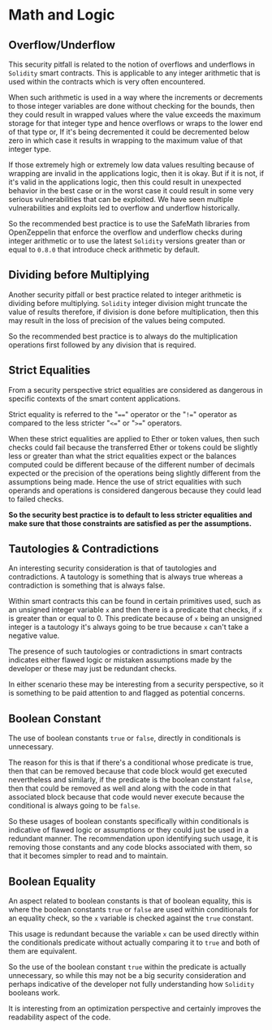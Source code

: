 # Math and Logic

## Overflow/Underflow

This security pitfall is related to the notion of overflows and underflows in `Solidity` smart contracts. This is applicable to any integer arithmetic that is used within the contracts which is very often encountered. 

When such arithmetic is used in a way where the increments or decrements to those integer variables are done without checking for the bounds, then they could result in wrapped values where the value exceeds the maximum storage for that integer type and hence overflows or wraps to the lower end of that type or, If it's being decremented it could be decremented below zero in which case it results in wrapping to the maximum value of that integer type.

If those extremely high or extremely low data values resulting because of wrapping are invalid in the applications logic, then it is okay. But if it is not, if it's valid in the applications logic, then this could result in unexpected behavior in the best case or in the worst case it could result in some very serious vulnerabilities that can be exploited. We have seen multiple vulnerabilities and exploits led to overflow and underflow historically.

So the recommended best practice is to use the SafeMath libraries from OpenZeppelin that enforce the overflow and underflow checks during integer arithmetic or to use the latest `Solidity` versions greater than or equal to `0.8.0` that introduce check arithmetic by default.

## Dividing before Multiplying

Another security pitfall or best practice related to integer arithmetic is dividing before multiplying. `Solidity` integer division might truncate the value of results therefore, if division is done before multiplication, then this may result in the loss of precision of the values being computed.

So the recommended best practice is to always do the multiplication operations first followed by any division that is required.

## Strict Equalities

From a security perspective strict equalities are considered as dangerous in specific contexts of the smart content applications. 

Strict equality is referred to the "`==`" operator or the "`!=`" operator as compared to the less stricter "`<=`" or "`>=`" operators.

When these strict equalities are applied to Ether or token values, then such checks could fail because the transferred Ether or tokens could be slightly less or greater than what the strict equalities expect or the balances computed could be different because of the different number of decimals expected or the precision of the operations being slightly different from the assumptions being made. Hence the use of strict equalities with such operands and operations is considered dangerous because they could lead to failed checks.

**So the security best practice is to default to less stricter equalities and make sure that those constraints are satisfied as per the assumptions.**

## Tautologies & Contradictions

An interesting security consideration is that of tautologies and contradictions. A tautology is something that is always true whereas a contradiction is something that is always false.

Within smart contracts this can be found in certain primitives used, such as an unsigned integer variable `x` and then there is a predicate that checks, if `x` is greater than or equal to 0. This predicate because of `x` being an unsigned integer is a tautology it's always going to be true because `x` can't take a negative value.

The presence of such tautologies or contradictions in smart contracts indicates either flawed logic or mistaken assumptions made by the developer or these may just be redundant checks.

In either scenario these may be interesting from a security perspective, so it is something to be paid attention to and flagged as potential concerns.

## Boolean Constant

The use of boolean constants `true` or `false`, directly in conditionals is unnecessary.

The reason for this is that if there's a conditional whose predicate is true, then that can be removed because that code block would get executed nevertheless and similarly, if the predicate is the boolean constant `false`, then that could be removed as well and along with the code in that associated block because that code would never execute because the conditional is always going to be `false`.

So these usages of boolean constants specifically within conditionals is indicative of flawed logic or assumptions or they could just be used in a redundant manner. The recommendation upon identifying such usage, it is removing those constants and any code blocks associated with them, so that it becomes simpler to read and to maintain.

## Boolean Equality

An aspect related to boolean constants is that of boolean equality, this is where the boolean constants `true` or `false` are used within conditionals for an equality check, so the `x` variable is checked against the `true` constant.

This usage is redundant because the variable `x` can be used directly within the conditionals predicate without actually comparing it to `true` and both of them are equivalent.

So the use of the boolean constant `true` within the predicate is actually unnecessary, so while this may not be a big security consideration and perhaps indicative of the developer not fully understanding how `Solidity` booleans work. 

It is interesting from an optimization perspective and certainly improves the readability aspect of the code.